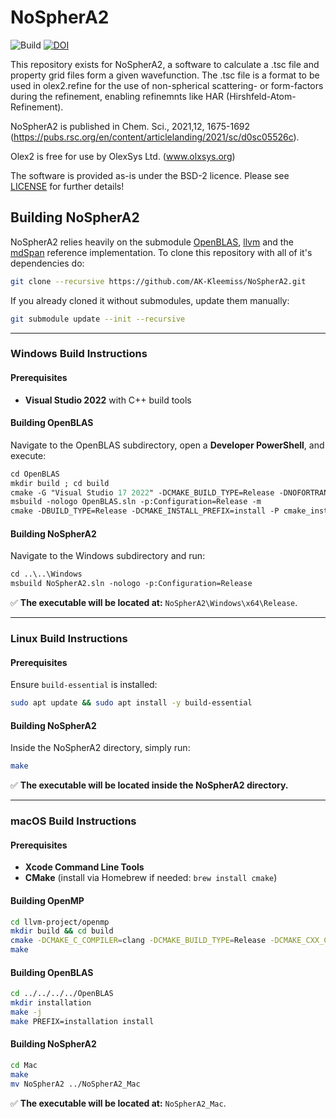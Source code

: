 # NoSpherA2

![Build](https://github.com/AK-Kleemiss/NoSpherA2/actions/workflows/c-cpp_all.yml/badge.svg)
[![DOI](https://img.shields.io/badge/DOI-10.1039/D0SC05526C-blue.svg)](https://doi.org/10.1039/D0SC05526C)

This repository exists for NoSpherA2, a software to calculate a .tsc file and property grid files form a given wavefunction. The .tsc file is a format to be used in olex2.refine for the use of non-spherical scattering- or form-factors during the refinement, enabling refinemnts like HAR (Hirshfeld-Atom-Refinement).

NoSpherA2 is published in Chem. Sci., 2021,12, 1675-1692 (https://pubs.rsc.org/en/content/articlelanding/2021/sc/d0sc05526c).

Olex2 is free for use by OlexSys Ltd. (www.olxsys.org)

The software is provided as-is under the BSD-2 licence. Please see [LICENSE](./LICENSE) for further details!

## Building NoSpherA2
NoSpherA2 relies heavily on the submodule [OpenBLAS](https://github.com/OpenMathLib/OpenBLAS/tree/a64b75a2e00691b126a3c342a265f96fac98514f), [llvm](https://github.com/llvm/llvm-project/tree/2db262886f0c06c079e1b2808c4c14c16f8861b5) and the [mdSpan](https://github.com/kokkos/mdspan/tree/d34b447fbfdddfad63d2204923917e889ebe2e20) reference implementation. To clone this repository with all of it's dependencies do:

```sh
git clone --recursive https://github.com/AK-Kleemiss/NoSpherA2.git
```

If you already cloned it without submodules, update them manually:

```sh
git submodule update --init --recursive
```

---

### Windows Build Instructions
#### **Prerequisites**
- **Visual Studio 2022** with C++ build tools

#### **Building OpenBLAS**
Navigate to the OpenBLAS subdirectory, open a **Developer PowerShell**, and execute:

```ps
cd OpenBLAS
mkdir build ; cd build
cmake -G "Visual Studio 17 2022" -DCMAKE_BUILD_TYPE=Release -DNOFORTRAN=ON ..
msbuild -nologo OpenBLAS.sln -p:Configuration=Release -m
cmake -DBUILD_TYPE=Release -DCMAKE_INSTALL_PREFIX=install -P cmake_install.cmake
```

#### **Building NoSpherA2**
Navigate to the Windows subdirectory and run:

```ps
cd ..\..\Windows
msbuild NoSpherA2.sln -nologo -p:Configuration=Release
```

✅ **The executable will be located at:** `NoSpherA2\Windows\x64\Release`.

---

### Linux Build Instructions

#### **Prerequisites**
Ensure `build-essential` is installed:

```sh
sudo apt update && sudo apt install -y build-essential
```

#### **Building NoSpherA2**
Inside the NoSpherA2 directory, simply run:

```sh
make
```

✅ **The executable will be located inside the NoSpherA2 directory.**

---

### macOS Build Instructions

#### **Prerequisites**
- **Xcode Command Line Tools**
- **CMake** (install via Homebrew if needed: `brew install cmake`)

#### **Building OpenMP**

```sh
cd llvm-project/openmp
mkdir build && cd build
cmake -DCMAKE_C_COMPILER=clang -DCMAKE_BUILD_TYPE=Release -DCMAKE_CXX_COMPILER=clang++ -DLIBOMP_ARCH=aarch64 -DLIBOMP_ENABLE_SHARED=OFF -DCMAKE_OSX_ARCHITECTURES=arm64 -DCMAKE_OSX_DEPLOYMENT_TARGET=14.0 ..
make
```

#### **Building OpenBLAS**

```sh
cd ../../../../OpenBLAS
mkdir installation
make -j
make PREFIX=installation install
```

#### **Building NoSpherA2**

```sh
cd Mac
make
mv NoSpherA2 ../NoSpherA2_Mac
```

✅ **The executable will be located at:** `NoSpherA2_Mac`.


